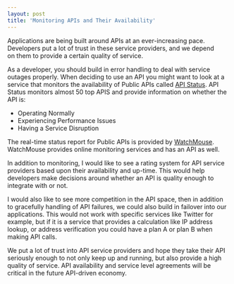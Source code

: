 ```yaml
---
layout: post
title: 'Monitoring APIs and Their Availability'
---
```

<img style="padding: 15px;" src="http://kinlane-productions.s3.amazonaws.com/api-evangelist/api-status" alt="" align="right" />Applications are being built around APIs at an ever-increasing pace.  Developers put a lot of trust in these service providers, and we depend on them to provide a certain quality of service.<p></p>
As a developer, you should build in error handling to deal with service outages properly.   When deciding to use an API you might want to look at a service that monitors the availability of Public APIs called <a href="http://api-status.com/">API Status</a>.   API Status monitors almost 50 top APIS and provide information on whether the API is:
<ul class="mainlist">
	<li>Operating Normally</li>
	<li>Experiencing Performance Issues</li>
	<li>Having a Service Disruption</li>
</ul>
The real-time status report for Public APIs is provided by <a href="http://www.watchmouse.com">WatchMouse</a>.   WatchMouse provides online monitoring services and has an API as well.<p></p>
In addition to monitoring, I would like to see a rating system for API service providers based upon their availability and up-time.  This would help developers make decisions around whether an API is quality enough to integrate with or not.<p></p>
I would also like to see more competition in the API space, then in addition to gracefully handling of API failures, we could also build in failover into our applications.  This would not work with specific services like Twitter for example, but if it is a service that provides a calculation like IP address lookup, or address verification you could have a plan A or plan B when making API calls.<p></p>
We put a lot of trust into API service providers and hope they take their API seriously enough to not only keep up and running, but also provide a high quality of service.   API availability and service level agreements will be critical in the future API-driven economy.
